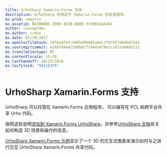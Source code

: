 ```yaml
---
title: UrhoSharp Xamarin.Forms 支持
description: UrhoSharp 的特定于 Xamarin.Forms 的安装程序。
ms.prod: xamarin
ms.assetid: B630B8BE-3D8D-4CDB-BDB0-9709052AA46C
author: conceptdev
ms.author: crdun
ms.date: 03/29/2017
ms.openlocfilehash: 1056ddf4fc600bd96665a8dc3f97df7d0d6d214a
ms.sourcegitcommit: e268fd44422d0bbc7c944a678e2cc633a0493122
ms.translationtype: MT
ms.contentlocale: zh-CN
ms.lasthandoff: 10/25/2018
ms.locfileid: "50115375"
---
```

# <a name="urhosharp-xamarinforms-support"></a>UrhoSharp Xamarin.Forms 支持

UrhoSharp 可以托管在 Xamarin.Forms 应用程序。 可以编写在 PCL 和跨平台共享 Urho 代码。

按照这些说明[添加到 Xamarin.Forms UrhoSharp](~/xamarin-forms/user-interface/graphics/urhosharp.md)，并参考[UrhoSharp 文档](~/graphics-games/urhosharp/using.md)有关如何构造 3D 场景和操作的信息。

[UrhoSharp Xamarin.Forms 示例](https://github.com/xamarin/urho-samples/tree/master/FormsSample)显示了一个 3D 的交互式图表来演示如何与之进行交互 UrhoSharp Xamarin.Forms 共享代码。

